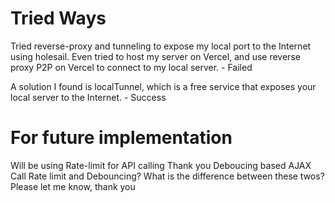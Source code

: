 # Tried Ways

Tried reverse-proxy and tunneling to expose my local port to the Internet using holesail.
Even tried to host my server on Vercel, and use reverse proxy P2P on Vercel to connect to my local server. - Failed

A solution I found is localTunnel, which is a free service that exposes your local server to the Internet. - Success

# For future implementation

Will be using Rate-limit for API calling
Thank you
Deboucing based AJAX Call
Rate limit and Debouncing?
What is the difference between these twos?
Please let me know, thank you
